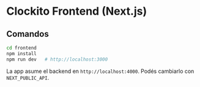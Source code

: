 # Clockito Frontend (Next.js)

## Comandos
```bash
cd frontend
npm install
npm run dev   # http://localhost:3000
```

La app asume el backend en `http://localhost:4000`. Podés cambiarlo con `NEXT_PUBLIC_API`.

